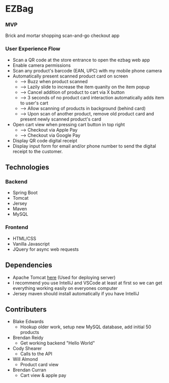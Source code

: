 # EZBag
### MVP 
Brick and mortar shopping scan-and-go checkout app

### User Experience Flow
- Scan a QR code at the store entrance to open the ezbag web app
- Enable camera permissions
- Scan any product's barcode (EAN, UPC) with my mobile phone camera
- Automatically present scanned product card on screen
  - --> Buzz when product scanned 
  - --> Lazily slide to increase the item quanity on the item popup
  - --> Cancel addition of product to cart via X button
  - --> 3 seconds of no product card interaction automatically adds item to user's cart
  - --> Allow scanning of products in background (behind card)
  - --> Upon scan of another product, remove old product card and present newly scanned product's card
- Open cart view when pressing cart button in top right
  - --> Checkout via Apple Pay
  - --> Checkout via Google Pay
- Display QR code digital receipt
- Display input form for email and/or phone number to send the digital receipt to the customer.
  
## Technologies
### Backend
- Spring Boot
- Tomcat
- Jersey
- Maven
- MySQL

### Frontend
- HTML/CSS
- Vanilla Javascript
- JQuery for async web requests

## Dependencies
- Apache Tomcat [here](https://tomcat.apache.org/download-70.cgi) (Used for deploying server)
- I recommend you use IntelliJ and VSCode at least at first so we can get everything working easily on everyones computer
- Jersey maven should install automatically if you have IntelliJ

## Contributers
- Blake Edwards
  - Hookup older work, setup new MySQL database, add initial 50 products
- Brendan Reidy
  - Get working backend "Hello World"
- Cody Shearer
  - Calls to the API
- Will Almond
  - Product card view
- Brendan Curran
  - Cart view & apple pay


















